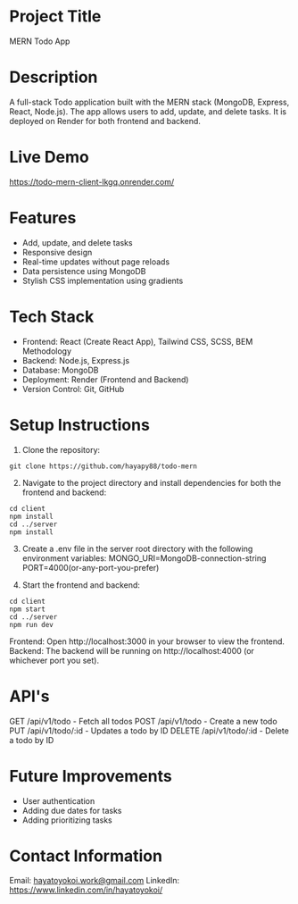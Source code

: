 # Project Title

MERN Todo App

# Description

A full-stack Todo application built with the MERN stack (MongoDB, Express, React, Node.js). The app allows users to add, update, and delete tasks. It is deployed on Render for both frontend and backend.

# Live Demo

https://todo-mern-client-lkgq.onrender.com/

# Features

- Add, update, and delete tasks
- Responsive design
- Real-time updates without page reloads
- Data persistence using MongoDB
- Stylish CSS implementation using gradients

# Tech Stack

- Frontend: React (Create React App), Tailwind CSS, SCSS, BEM Methodology
- Backend: Node.js, Express.js
- Database: MongoDB
- Deployment: Render (Frontend and Backend)
- Version Control: Git, GitHub

# Setup Instructions

1. Clone the repository:

```
git clone https://github.com/hayapy88/todo-mern
```

2. Navigate to the project directory and install dependencies for both the frontend and backend:

```
cd client
npm install
cd ../server
npm install
```

3. Create a .env file in the server root directory with the following environment variables:
   MONGO_URI=MongoDB-connection-string
   PORT=4000(or-any-port-you-prefer)

4. Start the frontend and backend:

```
cd client
npm start
cd ../server
npm run dev
```

Frontend: Open http://localhost:3000 in your browser to view the frontend.
Backend: The backend will be running on http://localhost:4000 (or whichever port you set).

# API's

GET /api/v1/todo - Fetch all todos
POST /api/v1/todo - Create a new todo
PUT /api/v1/todo/:id - Updates a todo by ID
DELETE /api/v1/todo/:id - Delete a todo by ID

# Future Improvements

- User authentication
- Adding due dates for tasks
- Adding prioritizing tasks

# Contact Information

Email: hayatoyokoi.work@gmail.com
LinkedIn: https://www.linkedin.com/in/hayatoyokoi/
